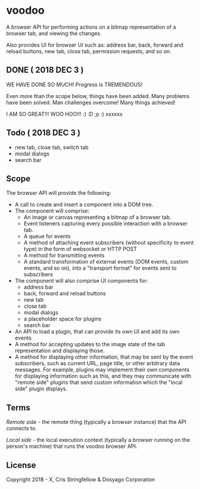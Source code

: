 # voodoo

A browser API for performing actions on a bitmap representation of a browser tab, and viewing the changes.

Also provides UI for browser UI such as: address bar, back, forward and reload buttons, new tab, close tab, permission requests, and so on. 

## DONE ( 2018 DEC 3 )

WE HAVE DONE SO MUCH! Progress is TREMENDOUS!

Even more than the scope below, things have been added.
Many problems have been solved. 
Man challenges overcome!
Many things achieved!

I AM SO GREAT!!!
WOO HOO!!! :) :D ;p :) xxxxxx

## Todo ( 2018 DEC 3 )

- new tab, close tab, switch tab
- modal dialogs
- search bar

## Scope

The browser API will provide the following:

- A call to create and insert a component into a DOM tree.
- The component will comprise:
  - An image or canvas representing a bitmap of a browser tab.
  - Event listeners capturing every possible interaction with a browser tab.
  - A queue for events
  - A method of attaching event subscribers (without specificity to event type) in the form of websocket or HTTP POST
  - A method for transmitting events
  - A standard transformation of external events (DOM events, custom events, and so on), into a "transport format" for events
  sent to subscribers
- The component will also comprise UI components for: 
  - address bar
  - back, forward and reload buttons
  - new tab
  - close tab
  - modal dialogs
  - a placeholder space for plugins
  - search bar
- An API to load a plugin, that can provide its own UI and add its own events
- A method for accepting updates to the image state of the tab representation and displaying those.
- A method for displaying other information, that may be sent by the event subscribers, such as current URL, page title, or other arbitrary data messages. For example, plugins may implement their own components for displaying information such as this, and they may communicate with "remote side" plugins that send custom information which the "local side" plugin displays.

## Terms

*Remote side* - the remote thing (typically a browser instance) that the API connects to.

*Local side* - the local execution context (typically a browser running on the person's machine) that runs the voodoo browser API.

## License

Copyright 2018 - X, Cris Stringfellow & Dosyago Corporation

